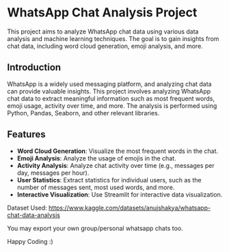 # WhatsApp Chat Analysis Project

This project aims to analyze WhatsApp chat data using various data analysis and machine learning techniques. The goal is to gain insights from chat data, including word cloud generation, emoji analysis, and more.

## Introduction

WhatsApp is a widely used messaging platform, and analyzing chat data can provide valuable insights. This project involves analyzing WhatsApp chat data to extract meaningful information such as most frequent words, emoji usage, activity over time, and more. The analysis is performed using Python, Pandas, Seaborn, and other relevant libraries.

## Features

- **Word Cloud Generation**: Visualize the most frequent words in the chat.
- **Emoji Analysis**: Analyze the usage of emojis in the chat.
- **Activity Analysis**: Analyze chat activity over time (e.g., messages per day, messages per hour).
- **User Statistics**: Extract statistics for individual users, such as the number of messages sent, most used words, and more.
- **Interactive Visualization**: Use Streamlit for interactive data visualization.

Dataset Used: https://www.kaggle.com/datasets/anujshakya/whatsapp-chat-data-analysis


You may export your own group/personal whatsapp chats too.

Happy Coding :)
